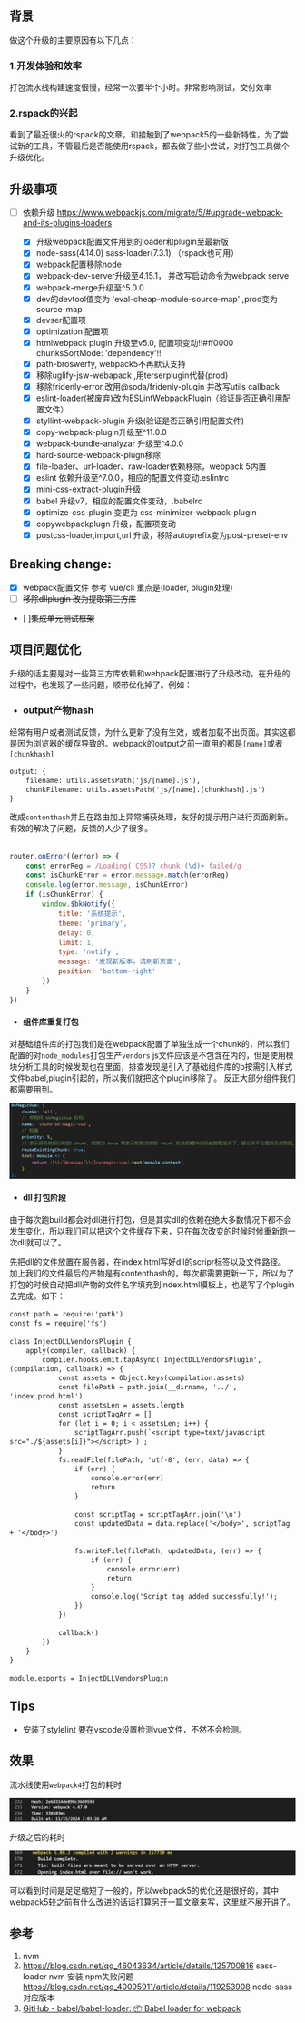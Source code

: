 ## 背景

做这个升级的主要原因有以下几点：

### 1.开发体验和效率

打包流水线构建速度很慢，经常一次要半个小时。非常影响测试，交付效率

### 2.rspack的兴起

看到了最近很火的rspack的文章，和接触到了webpack5的一些新特性，为了尝试新的工具，不管最后是否能使用rspack，都去做了些小尝试，对打包工具做个升级优化。


## 升级事项

- [ ] 依赖升级 https://www.webpackjs.com/migrate/5/#upgrade-webpack-and-its-plugins-loaders
      
     - [x] 升级webpack配置文件用到的loader和plugin至最新版
     - [x]  node-sass(4.14.0) sass-loader(7.3.1) （rspack也可用）
     - [x] webpack配置移除node
     - [x] webpack-dev-server升级至4.15.1， 并改写启动命令为webpack serve
     - [x] webpack-merge升级至^5.0.0
     - [x] dev的devtool值变为 'eval-cheap-module-source-map' ,prod变为source-map
     - [x] devser配置项
     - [x] optimization 配置项
     - [x] htmlwebpack plugin 升级至v5.0, 配置项变动!!#ff0000  chunksSortMode: 'dependency'!!
     - [x] path-broswerfy, webpack5不再默认支持
     - [x] 移除uglify-jsw-webapack ,用terserplugin代替(prod)
     - [x] 移除fridenly-error 改用@soda/fridenly-plugin 并改写utils callback
     - [x] eslint-loader(被废弃)改为ESLintWebpackPlugin（验证是否正确引用配置文件）
     - [x] styllint-webpack-plugin 升级(验证是否正确引用配置文件)
     - [x] copy-webpack-plugin升级至^11.0.0
     - [x] webpack-bundle-analyzar 升级至^4.0.0
     - [x] hard-source-webpack-plugn移除
     - [x] file-loader、url-loader、raw-loader依赖移除，webpack 5内置
     - [x] eslint 依赖升级至^7.0.0，相应的配置文件变动.eslintrc
     - [x] mini-css-extract-plugin升级
     - [x] babel 升级v7，相应的配置文件变动，.babelrc
     - [x] optimize-css-plugin 变更为 css-minimizer-webpack-plugin
     - [x] copywebpackplugn 升级，配置项变动
     - [x] postcss-loader,import,url 升级，移除autoprefix变为post-preset-env
## Breaking change:
- [x] webpack配置文件 参考 vue/cli 重点是(loader, plugin处理)
- [ ] ~~移除dllplugin 改为提取第三方库~~
- [ ]~~集成单元测试框架~~


## 项目问题优化

升级的话主要是对一些第三方库依赖和webpack配置进行了升级改动，在升级的过程中，也发现了一些问题，顺带优化掉了。例如：


- ### output产物hash
  
经常有用户或者测试反馈，为什么更新了没有生效，或者加载不出页面。其实这都是因为浏览器的缓存导致的。webpack的output之前一直用的都是`[name]`或者`[chunkhash]`

```JS
output: {
    filename: utils.assetsPath('js/[name].js'),
    chunkFilename: utils.assetsPath('js/[name].[chunkhash].js')
}
```

改成`contenthash`并且在路由加上异常捕获处理，友好的提示用户进行页面刷新。有效的解决了问题，反馈的人少了很多。


```javascript

router.onError((error) => {
    const errorReg = /Loading( CSS)? chunk (\d)+ failed/g
    const isChunkError = error.message.match(errorReg)
    console.log(error.message, isChunkError)
    if (isChunkError) {
        window.$bkNotify({
            title: '系统提示',
            theme: 'primary',
            delay: 0,
            limit: 1,
            type: 'notify',
            message: '发现新版本，请刷新页面',
            position: 'bottom-right'
        })
    }
})

```

- #### 组件库重复打包
  
对基础组件库的打包我们是在webpack配置了单独生成一个chunk的，所以我们配置的对`node_modules`打包生产`vendors` js文件应该是不包含在内的，但是使用模块分析工具的时候发现也在里面，排查发现是引入了基础组件库的b按需引入样式文件babel,plugin引起的，所以我们就把这个plugin移除了。 反正大部分组件我们都需要用到。

![](./屏幕截图%202024-11-15%20113537.png)

- #### dll 打包阶段

由于每次跑build都会对dll进行打包，但是其实dll的依赖在绝大多数情况下都不会发生变化，所以我们可以把这个文件缓存下来，只在每次改变的时候时候重新跑一次dll就可以了。 

先把dll的文件放置在服务器，在index.html写好dll的scripr标签以及文件路径。 加上我们的文件最后的产物是有contenthash的，每次都需要更新一下，所以为了打包的时候自动把dll产物的文件名字填充到index.html模板上，也是写了个plugin去完成。如下：

```JS
const path = require('path')
const fs = require('fs')

class InjectDLLVendorsPlugin {
    apply(compiler, callback) {
        compiler.hooks.emit.tapAsync('InjectDLLVendorsPlugin', (compilation, callback) => {
            const assets = Object.keys(compilation.assets)
            const filePath = path.join(__dirname, '../', 'index.prod.html')
            const assetsLen = assets.length
            const scriptTagArr = []
            for (let i = 0; i < assetsLen; i++) {
                scriptTagArr.push(`<script type=text/javascript src="./${assets[i]}"></script>`) ;
            }
            fs.readFile(filePath, 'utf-8', (err, data) => {
                if (err) {
                    console.error(err)
                    return
                }

                const scriptTag = scriptTagArr.join('\n')
                const updatedData = data.replace('</body>', scriptTag + '</body>')

                fs.writeFile(filePath, updatedData, (err) => {
                    if (err) {
                        console.error(err)
                        return
                    }
                    console.log('Script tag added successfully!');
                })
            })

            callback()
        })
    }
}

module.exports = InjectDLLVendorsPlugin

```


## Tips

- 安装了stylelint 要在vscode设置检测vue文件，不然不会检测。


## 效果

流水线使用`webpack4`打包的耗时

![](./屏幕截图%202024-11-15%20133815.png)

升级之后的耗时

![](./build2.png)

可以看到时间是足足缩短了一般的，所以webpack5的优化还是很好的，其中webpack5较之前有什么改进的话话打算另开一篇文章来写，这里就不展开讲了。

## 参考
1. nvm
2. https://blog.csdn.net/qq_46043634/article/details/125700816 sass-loader nvm 安装 npm失败问题 
https://blog.csdn.net/qq_40095911/article/details/119253908  node-sass对应版本
3. [GitHub - babel/babel-loader: 📦 Babel loader for webpack](https://github.com/babel/babel-loader)